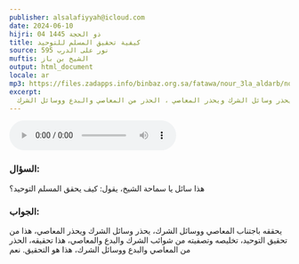 ```yaml
---
publisher: alsalafiyyah@icloud.com
date: 2024-06-10
hijri: 04 ذو الحجة 1445
title: كيفية تحقيق المسلم للتوحيد
source: نور على الدرب 595
muftis: الشيخ بن باز
output: html_document
locale: ar
mp3: https://files.zadapps.info/binbaz.org.sa/fatawa/nour_3la_aldarb/nour_595/59520.mp3
excerpt:
  يحققه باجتناب المعاصي ووسائل الشرك، يحذر وسائل الشرك ويحذر المعاصي ، الحذر من المعاصي والبدع ووسائل الشرك
---
```


<audio controls>
 <source src="https://files.zadapps.info/binbaz.org.sa/fatawa/nour_3la_aldarb/nour_595/59520.mp3" type="audio/mpeg"/><p>لا يدعم متصفحك عنصر الصوت</p>
</audio>


### السؤال:
هذا سائل يا سماحة الشيخ، يقول: كيف يحقق المسلم التوحيد؟

### الجواب:
يحققه باجتناب المعاصي ووسائل الشرك، يحذر وسائل الشرك ويحذر المعاصي، هذا من تحقيق التوحيد، تخليصه وتصفيته من شوائب الشرك والبدع والمعاصي، هذا تحقيقه، الحذر من المعاصي والبدع ووسائل الشرك، هذا هو التحقيق. نعم
